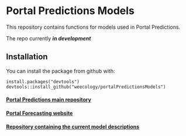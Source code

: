 # Portal Predictions Models
This repository contains functions for models used in Portal Predictions. 

The repo currently ***in development***

## Installation

You can install the package from github with:

```
install.packages("devtools")
devtools::install_github("weecology/portalPredictionsModels")
```

#### [Portal Predictions main repository](https://github.com/weecology/portalPredictions)
#### [Portal Forecasting website](http://portal.naturecast.org/)
#### [Repository containing the current model descriptions](https://github.com/weecology/portal-forecasting-models)

